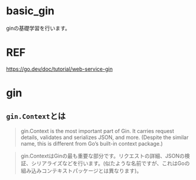 # basic_gin
ginの基礎学習を行います。

# REF
https://go.dev/doc/tutorial/web-service-gin

# gin
## `gin.Context`とは
> gin.Context is the most important part of Gin. It carries request details, validates and serializes JSON, and more. (Despite the similar name, this is different from Go’s built-in context package.)

> gin.ContextはGinの最も重要な部分です。リクエストの詳細、JSONの検証、シリアライズなどを行います。(似たような名前ですが、これはGoの組み込みコンテキストパッケージとは異なります)。